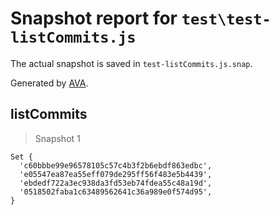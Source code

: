 # Snapshot report for `test\test-listCommits.js`

The actual snapshot is saved in `test-listCommits.js.snap`.

Generated by [AVA](https://ava.li).

## listCommits

> Snapshot 1

    Set {
      'c60bbbe99e96578105c57c4b3f2b6ebdf863edbc',
      'e05547ea87ea55eff079de295ff56f483e5b4439',
      'ebdedf722a3ec938da3fd53eb74fdea55c48a19d',
      '0518502faba1c63489562641c36a989e0f574d95',
    }
